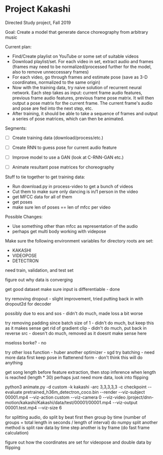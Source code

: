 # Project Kakashi

Directed Study project, Fall 2019

Goal: Create a model that generate dance choreography from arbitrary music

Current plan:
- Find/Create playlist on YouTube or some set of suitable videos
- Download playlist/set. For each video in set, extract audio and frames (frames may need to be normalized/processed further for the model, also to remove unneccessary frames)
- For each video, go through frames and estimate pose (save as 3-D coordinates, normalized to the same origin)
- Now with the training data, try naive solution of recurrent neural network. Each step takes as input: current frame audio features, previous frame audio features, previous frame pose matrix. It will then output a pose matrix for the current frame. The current frame's audio and pose are fed into the next step, etc.
- After training, it should be able to take a sequence of frames and output a series of pose matrices, which can then be animated.

Segments:
- [ ] Create training data (download/process/etc.)
- [ ] Create RNN to guess pose for current audio feature
- [ ] Improve model to use a GAN (look at C-RNN-GAN etc.)
- [ ] Animate resultant pose matrices for choreography


Stuff to tie together to get training data:
- Run download.py in process-video to get a bunch of videos
- Cut them to make sure only dancing is in/1 person in the video
- get MFCC data for all of them 
- get poses 
- make sure len of poses == len of mfcc per video

Possible Changes:
- Use something other than mfcc as representation of the audio
- perhaps get multi body working with videpose

Make sure the following environment variables for directory roots are set:
- KAKASHI
- VIDEOPOSE
- DETECTRON


need train, validation, and test set


figure out why data is converging

get good dataset
make sure input is differentiable - done


try removing dropout - slight improvement, tried putting back in with dropout2d for decoder

possibly due to eos and sos - didn't do much, made loss a bit worse

try removing padding since batch size of 1 - didn't do much, but keep this as it  makes sense
get rid of gradient clip - didn't do much, put back in
reverse src - doesn't do much, removed as it doesnt make sense here

mseloss borke? - no

try other loss function - huber
another optimizer - sgd
try batching - need more data first
keep pose in flattenend form - don't think this will do anything

get song length before feature extraction, then stop inference when length is reached (length * 30)
perhaps just need more data, look into flipping

python3 animate.py -d custom -k kakashi -arc 3,3,3,3,3 -c checkpoint --evaluate pretrained_h36m_detectron_coco.bin --render --viz-subject 00001.mp4 --viz-action custom --viz-camera 0 --viz-video /project/dnn-motion/kakashi/Kakashi/data/test/00001/00001.mp4 --viz-output 00001.test.mp4 --viz-size 6

for splitting audio, do split by beat first then group by time (number of groups = total length in seconds / length of interval) do numpy split
another method is split raw data by time step
another is by frame (do fast frame calculation)

figure out how the coordinates are set for videopose and double data by flipping